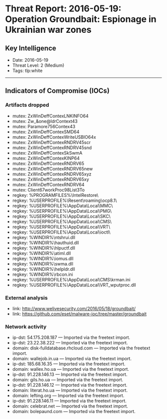 # Threat Report: 2016-05-19: Operation Groundbait: Espionage in Ukrainian war zones


## Key Intelligence
* Date: 2016-05-19
* Threat Level: 2 (Medium)
* Tags: tlp:white

---

## Indicators of Compromise (IOCs)
### Artifacts dropped
* mutex: ZxWinDeffContexLNKINFO64
* mutex: Zw_&one@ldrContext43
* mutex: Paramore756Contex43
* mutex: ZxWinDeffContexSMD64
* mutex: ZxWinDeffContexWriteUSBIO64x
* mutex: ZxWinDeffContexRNDRV45scr
* mutex: ZxWinDeffContexRNDRV45snd
* mutex: ZxWinDeffContexSkSwmA
* mutex: ZxWinDeffContexKINP64
* mutex: ZxWinDeffContexRNDRV65
* mutex: ZxWinDeffContexRNDRV65new
* mutex: ZxWinDeffContexRNDRV65xyz
* mutex: ZxWinDeffContexRNDRV65xy
* mutex: ZxWinDeffContexRNDRV64
* mutex: Client67workProc98List3To
* regkey: %PROGRAMFILES%\IntelRestore\
* regkey: %USERPROFILE%\Resent\roaming\ocp8.1\
* regkey: %USERPROFILE%\AppData\Local\MMC\
* regkey: %USERPROFILE%\AppData\Local\PMG\
* regkey: %USERPROFILE%\AppData\Local\SKC\
* regkey: %USERPROFILE%\AppData\Local\CMS\
* regkey: %USERPROFILE%\AppData\Local\VRT\
* regkey: %USERPROFILE%\AppData\Local\ioctl\
* regkey: %WINDIR%\ntshrui.dll
* regkey: %WINDIR%\hauthuid.dll
* regkey: %WINDIR%\hlpuctf.dll
* regkey: %WINDIR%\atiml.dll
* regkey: %WINDIR%\iomus.dll
* regkey: %WINDIR%\swma.dll
* regkey: %WINDIR%\helpldr.dll
* regkey: %WINDIR%\rbcon.ini
* regkey: %USERPROFILE%\AppData\Local\CMS\krman.ini
* regkey: %USERPROFILE%\AppData\Local\VRT\_wputproc.dll

### External analysis
* link: http://www.welivesecurity.com/2016/05/18/groundbait/
* link: https://github.com/eset/malware-ioc/tree/master/groundbait

### Network activity
* ip-dst: 54.175.208.187 — Imported via the freetext import.
* ip-dst: 23.22.38.222 — Imported via the freetext import.
* domain: disk-fulldatabase.rhcloud.com — Imported via the freetext import.
* domain: wallejob.in.ua — Imported via the freetext import.
* ip-dst: 185.68.16.35 — Imported via the freetext import.
* domain: wallex.ho.ua — Imported via the freetext import.
* ip-dst: 91.228.146.13 — Imported via the freetext import.
* domain: gils.ho.ua — Imported via the freetext import.
* ip-dst: 91.228.146.12 — Imported via the freetext import.
* domain: literat.ho.ua — Imported via the freetext import.
* domain: lefting.org — Imported via the freetext import.
* ip-dst: 91.228.146.11 — Imported via the freetext import.
* domain: celebrat.net — Imported via the freetext import.
* domain: bolepaund.com — Imported via the freetext import.
